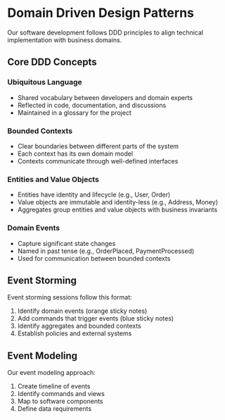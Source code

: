 # Domain Driven Design Patterns

Our software development follows DDD principles to align technical implementation with business domains.

## Core DDD Concepts

### Ubiquitous Language
- Shared vocabulary between developers and domain experts
- Reflected in code, documentation, and discussions
- Maintained in a glossary for the project

### Bounded Contexts
- Clear boundaries between different parts of the system
- Each context has its own domain model
- Contexts communicate through well-defined interfaces

### Entities and Value Objects
- Entities have identity and lifecycle (e.g., User, Order)
- Value objects are immutable and identity-less (e.g., Address, Money)
- Aggregates group entities and value objects with business invariants

### Domain Events
- Capture significant state changes
- Named in past tense (e.g., OrderPlaced, PaymentProcessed)
- Used for communication between bounded contexts

## Event Storming

Event storming sessions follow this format:
1. Identify domain events (orange sticky notes)
2. Add commands that trigger events (blue sticky notes)
3. Identify aggregates and bounded contexts
4. Establish policies and external systems

## Event Modeling

Our event modeling approach:
1. Create timeline of events
2. Identify commands and views
3. Map to software components
4. Define data requirements 